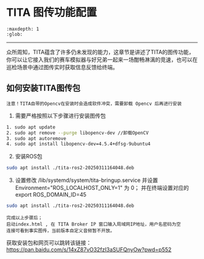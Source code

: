 # TITA 图传功能配置
```{toctree}
:maxdepth: 1
:glob:
```


------
众所周知，TITA蕴含了许多仍未发现的能力，这章节是讲述了TITA的图传功能，你可以让它接入我们的赛车模拟器与好兄弟一起来一场酣畅淋漓的竞速，也可以在巡检场景中通过图传实时获取信息反馈给终端。

## 如何安装TITA图传包
```{note}
注意！TITA自带的Opencv在安装时会造成软件冲突，需要卸载 Opencv 后再进行安装
```
1. 需要严格按照以下步骤进行安装图传包
```bash
1. sudo apt update 
2. sudo apt remove --purge libopencv-dev //卸载OpenCV
3. sudo apt autoremove
4. sudo apt install libopencv-dev=4.5.4+dfsg-9ubuntu4
```

2. 安装ROS包
```bash
sudo apt install ./tita-ros2-20250311164048.deb
```

3. 设置修改 /lib/systemd/system/tita-bringup.service 并设置Environment="ROS_LOCALHOST_ONLY=1" 为 0；
并在终端设置对应的 export ROS_DOMAIN_ID=45
```bash
sudo apt install ./tita-ros2-20250311164048.deb
```
```{note}
完成以上步骤后；
启动index.html , 在 TITA Broker IP 窗口输入局域网IP地址，用户名密码为空
连接可看到事实图传，当前版本自定义音频暂不开放。
```

获取安装包和网页可以跳转该链接：https://pan.baidu.com/s/14xZ87vO32fzI3aSUFQnyOw?pwd=p552